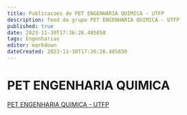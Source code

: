 ```yaml
---
title: Publicacoes de PET ENGENHARIA QUIMICA - UTFP
description: feed do grupo PET ENGENHARIA QUIMICA - UTFP
published: true
date: 2023-11-30T17:36:26.485850
tags: Engenharias
editor: markdown
dateCreated: 2023-11-30T17:36:26.485850
---
```


# PET ENGENHARIA QUIMICA
[PET ENGENHARIA QUIMICA - UTFP](/grupo/95PETENGENHARIAQUIMICAUTFP.md)